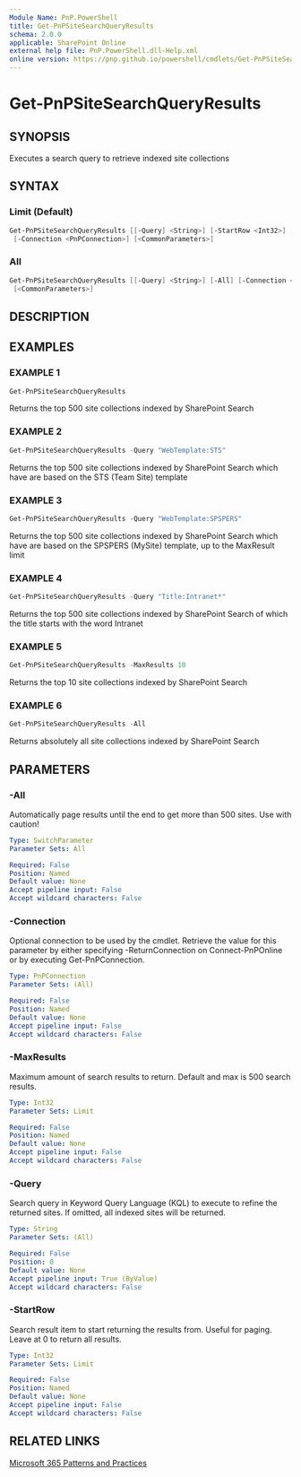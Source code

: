 ```yaml
---
Module Name: PnP.PowerShell
title: Get-PnPSiteSearchQueryResults
schema: 2.0.0
applicable: SharePoint Online
external help file: PnP.PowerShell.dll-Help.xml
online version: https://pnp.github.io/powershell/cmdlets/Get-PnPSiteSearchQueryResults.html
---
```

 
# Get-PnPSiteSearchQueryResults

## SYNOPSIS
Executes a search query to retrieve indexed site collections

## SYNTAX

### Limit (Default)
```powershell
Get-PnPSiteSearchQueryResults [[-Query] <String>] [-StartRow <Int32>] [-MaxResults <Int32>]
 [-Connection <PnPConnection>] [<CommonParameters>]
```

### All
```powershell
Get-PnPSiteSearchQueryResults [[-Query] <String>] [-All] [-Connection <PnPConnection>]
 [<CommonParameters>]
```

## DESCRIPTION

## EXAMPLES

### EXAMPLE 1
```powershell
Get-PnPSiteSearchQueryResults
```

Returns the top 500 site collections indexed by SharePoint Search

### EXAMPLE 2
```powershell
Get-PnPSiteSearchQueryResults -Query "WebTemplate:STS"
```

Returns the top 500 site collections indexed by SharePoint Search which have are based on the STS (Team Site) template

### EXAMPLE 3
```powershell
Get-PnPSiteSearchQueryResults -Query "WebTemplate:SPSPERS"
```

Returns the top 500 site collections indexed by SharePoint Search which have are based on the SPSPERS (MySite) template, up to the MaxResult limit

### EXAMPLE 4
```powershell
Get-PnPSiteSearchQueryResults -Query "Title:Intranet*"
```

Returns the top 500 site collections indexed by SharePoint Search of which the title starts with the word Intranet

### EXAMPLE 5
```powershell
Get-PnPSiteSearchQueryResults -MaxResults 10
```

Returns the top 10 site collections indexed by SharePoint Search

### EXAMPLE 6
```powershell
Get-PnPSiteSearchQueryResults -All
```

Returns absolutely all site collections indexed by SharePoint Search

## PARAMETERS

### -All
Automatically page results until the end to get more than 500 sites. Use with caution!

```yaml
Type: SwitchParameter
Parameter Sets: All

Required: False
Position: Named
Default value: None
Accept pipeline input: False
Accept wildcard characters: False
```

### -Connection
Optional connection to be used by the cmdlet. Retrieve the value for this parameter by either specifying -ReturnConnection on Connect-PnPOnline or by executing Get-PnPConnection.

```yaml
Type: PnPConnection
Parameter Sets: (All)

Required: False
Position: Named
Default value: None
Accept pipeline input: False
Accept wildcard characters: False
```

### -MaxResults
Maximum amount of search results to return. Default and max is 500 search results.

```yaml
Type: Int32
Parameter Sets: Limit

Required: False
Position: Named
Default value: None
Accept pipeline input: False
Accept wildcard characters: False
```

### -Query
Search query in Keyword Query Language (KQL) to execute to refine the returned sites. If omitted, all indexed sites will be returned.

```yaml
Type: String
Parameter Sets: (All)

Required: False
Position: 0
Default value: None
Accept pipeline input: True (ByValue)
Accept wildcard characters: False
```

### -StartRow
Search result item to start returning the results from. Useful for paging. Leave at 0 to return all results.

```yaml
Type: Int32
Parameter Sets: Limit

Required: False
Position: Named
Default value: None
Accept pipeline input: False
Accept wildcard characters: False
```



## RELATED LINKS

[Microsoft 365 Patterns and Practices](https://aka.ms/m365pnp)

